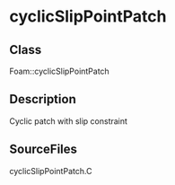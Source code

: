# cyclicSlipPointPatch 
## Class
Foam::cyclicSlipPointPatch

## Description
Cyclic patch with slip constraint

## SourceFiles
cyclicSlipPointPatch.C

